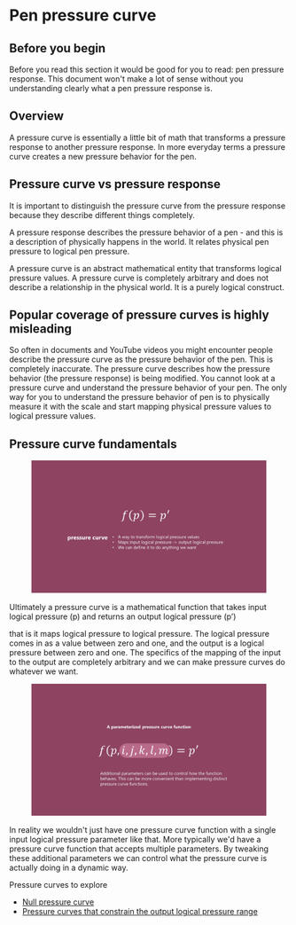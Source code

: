 # Pen pressure curve

## Before you  begin

Before you read this section it would be good for you to read: pen pressure response. This document won't make a lot of sense without you understanding clearly what a pen pressure response is.

## Overview

A pressure curve is essentially a little bit of math that transforms a pressure response to another pressure response. In more everyday terms a pressure curve creates a new pressure behavior for the pen.&#x20;

## Pressure curve vs pressure response

It is important to distinguish the pressure curve from the pressure response because they describe different things completely.&#x20;

A pressure response describes the pressure behavior of a pen - and this is a description of physically happens in the world. It relates physical pen pressure to logical pen pressure.

A pressure curve is an abstract mathematical entity that transforms logical pressure values. A pressure curve is completely arbitrary and does not describe a relationship in the physical world. It is a purely logical construct.

## Popular coverage of pressure curves is highly misleading

So often in documents and YouTube videos you might encounter people describe the pressure curve as the pressure behavior of the pen. This is completely inaccurate. The pressure curve describes how the pressure behavior (the pressure response) is being modified. You cannot look at a pressure curve and understand the pressure behavior of your pen. The only way for you to understand the pressure behavior of pen is to physically measure it with the scale and start mapping physical pressure values to logical pressure values.

## Pressure curve fundamentals

<figure><img src="../../.gitbook/assets/Slide_20240722_141622 (1).jpg" alt=""><figcaption></figcaption></figure>

Ultimately a pressure curve is a mathematical function that takes input logical pressure (p) and returns an output logical pressure (p’)

that is it maps logical pressure to logical pressure. The logical pressure comes in as a value between zero and one, and the output is a logical pressure between zero and one. The specifics of the mapping of the input to the output are completely arbitrary and we can make pressure curves do whatever we want.





<figure><img src="../../.gitbook/assets/Slide_20240722_141702.jpg" alt=""><figcaption></figcaption></figure>

In reality we wouldn't just have one pressure curve function with a single input logical pressure parameter like that. More typically we'd have a pressure curve function that accepts multiple parameters. By tweaking these additional parameters we can control what the pressure curve is actually doing in a dynamic way.

Pressure curves to explore

* [Null pressure curve](null-pressure-curve.md)
* [Pressure curves that constrain the output logical pressure range](pressure-curves-that-constrain-output.md)

